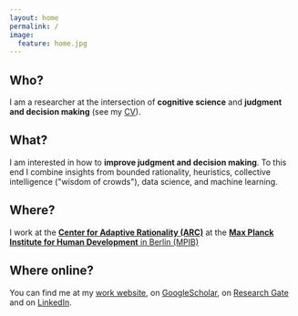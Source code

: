 ```yaml
---
layout: home
permalink: /
image:
  feature: home.jpg
---
```


<div class="tiles">

<div class="tile">
  <h2 class="post-title">Who?</h2>
  <p class="post-excerpt">I am a researcher at the intersection of <strong>cognitive science</strong> and <strong>judgment and decision making</strong> (see my <a href="/cv/">CV</a>).</p>
</div><!-- /.tile -->

<div class="tile">
  <h2 class="post-title">What?</h2>
  <p class="post-excerpt">I am interested in how to <strong>improve judgment and decision making</strong>. To this end I combine insights from bounded rationality, heuristics, collective intelligence (&quot;wisdom of crowds&quot;), data science, and machine learning.
    <!-- inner crowd -->
</p>
</div><!-- /.tile -->

<div class="tile">
  <h2 class="post-title">Where?</h2>
  <p class="post-excerpt">I work at the <a href="https://www.mpib-berlin.mpg.de/en/research/adaptive-rationality"><strong>Center for Adaptive Rationality (ARC)</strong></a> at the <a href="https://www.mpib-berlin.mpg.de/en"><strong>Max Planck Institute for Human Development</strong> in Berlin (MPIB)</a></p>
</div><!-- /.tile -->

<div class="tile">
  <h2 class="post-title">Where online?</h2>
  <p class="post-excerpt"> You can find me at my <a href="https://www.mpib-berlin.mpg.de/en/staff/stefan-herzog">work website</a>,
    on <a href="https://scholar.google.de/citations?user=WZIjp7YAAAAJ&amp;hl=en">GoogleScholar</a>, on <a href="https://www.researchgate.net/profile/Stefan_Herzog2">Research Gate</a> and on <a href="http://de.linkedin.com/in/stefanmherzog">LinkedIn</a>.</p>
</div><!-- /.tile -->

</div><!-- /.tiles -->
